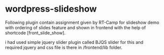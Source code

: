 # wordpress-slideshow
Following plugin contain assignment given by RT-Camp for slideshow demo with ordering of slides feature and shown in frontend with the help of shortcode [front_slide_show].

i had used simple jquery slider plugin called BJQS slider for this and required jquery and css file is there in /frontend/lib folder.


